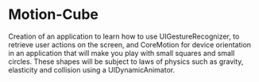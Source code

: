 # Motion-Cube

Creation of an application to learn how to use UIGestureRecognizer, to retrieve user actions on the screen, and CoreMotion for device orientation in an application that will make you play with small squares and small circles. These shapes will be subject to laws of physics such as gravity, elasticity and collision using a UIDynamicAnimator.
